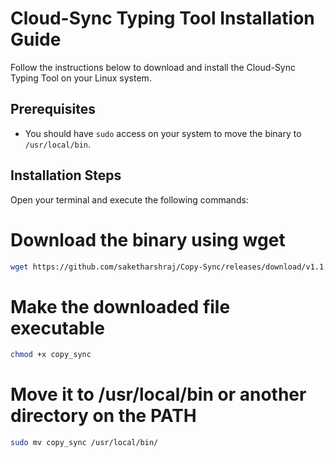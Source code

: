# Cloud-Sync Typing Tool Installation Guide

Follow the instructions below to download and install the Cloud-Sync Typing Tool on your Linux system.

## Prerequisites

- You should have `sudo` access on your system to move the binary to `/usr/local/bin`.

## Installation Steps

Open your terminal and execute the following commands:

# Download the binary using wget
```bash
wget https://github.com/saketharshraj/Copy-Sync/releases/download/v1.1.0/copy_sync
```
# Make the downloaded file executable
```bash
chmod +x copy_sync
```

# Move it to /usr/local/bin or another directory on the PATH
```bash
sudo mv copy_sync /usr/local/bin/
```
